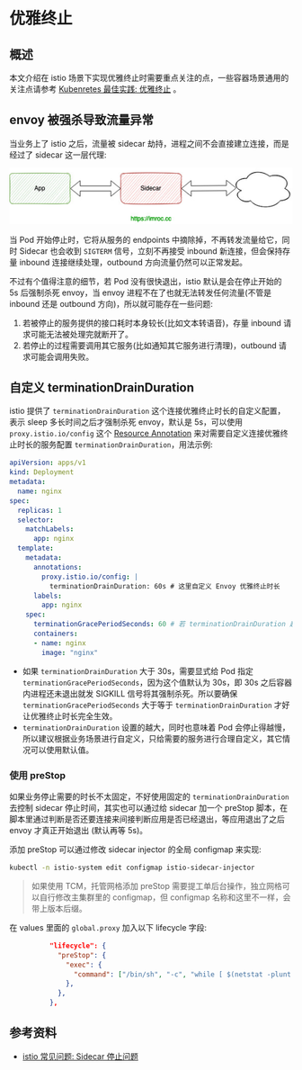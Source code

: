 # 优雅终止

## 概述

本文介绍在 istio 场景下实现优雅终止时需要重点关注的点，一些容器场景通用的关注点请参考 [Kubenretes 最佳实践: 优雅终止](https://imroc.cc/kubernetes/best-practices/graceful-shutdown/index.html) 。

## envoy 被强杀导致流量异常

当业务上了 istio 之后，流量被 sidecar 劫持，进程之间不会直接建立连接，而是经过了 sidecar 这一层代理:

![](graceful-shutdown-1.jpg)

当 Pod 开始停止时，它将从服务的 endpoints 中摘除掉，不再转发流量给它，同时 Sidecar 也会收到 `SIGTERM` 信号，立刻不再接受 inbound 新连接，但会保持存量 inbound 连接继续处理，outbound 方向流量仍然可以正常发起。

不过有个值得注意的细节，若 Pod 没有很快退出，istio 默认是会在停止开始的 5s 后强制杀死 envoy，当 envoy 进程不在了也就无法转发任何流量(不管是 inbound 还是 outbound 方向)，所以就可能存在一些问题:

1. 若被停止的服务提供的接口耗时本身较长(比如文本转语音)，存量 inbound 请求可能无法被处理完就断开了。
2. 若停止的过程需要调用其它服务(比如通知其它服务进行清理)，outbound 请求可能会调用失败。

## 自定义 terminationDrainDuration

istio 提供了 `terminationDrainDuration` 这个连接优雅终止时长的自定义配置，表示 sleep 多长时间之后才强制杀死 envoy，默认是 5s，可以使用 `proxy.istio.io/config` 这个 [Resource Annotation](https://istio.io/latest/docs/reference/config/annotations/) 来对需要自定义连接优雅终止时长的服务配置 `terminationDrainDuration`，用法示例:

```yaml
apiVersion: apps/v1
kind: Deployment
metadata:
  name: nginx
spec:
  replicas: 1
  selector:
    matchLabels:
      app: nginx
  template:
    metadata:
      annotations:
        proxy.istio.io/config: |
          terminationDrainDuration: 60s # 这里自定义 Envoy 优雅终止时长
      labels:
        app: nginx
    spec:
      terminationGracePeriodSeconds: 60 # 若 terminationDrainDuration 超时 30s 则显式指定 terminationGracePeriodSeconds
      containers:
      - name: nginx
        image: "nginx"
```

* 如果 `terminationDrainDuration` 大于 30s，需要显式给 Pod 指定 `terminationGracePeriodSeconds`，因为这个值默认为 30s，即 30s 之后容器内进程还未退出就发 SIGKILL 信号将其强制杀死。所以要确保 `terminationGracePeriodSeconds` 大于等于 `terminationDrainDuration` 才好让优雅终止时长完全生效。
* `terminationDrainDuration` 设置的越大，同时也意味着 Pod 会停止得越慢，所以建议根据业务场景进行自定义，只给需要的服务进行合理自定义，其它情况可以使用默认值。

### 使用 preStop

如果业务停止需要的时长不太固定，不好使用固定的 `terminationDrainDuration` 去控制 sidecar 停止时间，其实也可以通过给 sidecar 加一个 preStop 脚本，在脚本里通过判断是否还要连接来间接判断应用是否已经退出，等应用退出了之后 envoy 才真正开始退出 (默认再等 5s)。

添加 preStop 可以通过修改 sidecar injector 的全局 configmap 来实现:

```bash
kubectl -n istio-system edit configmap istio-sidecar-injector
```

> 如果使用 TCM，托管网格添加 preStop 需要提工单后台操作，独立网格可以自行修改主集群里的 configmap，但 configmap 名称和这里不一样，会带上版本后缀。

在 values 里面的 `global.proxy` 加入以下 lifecycle 字段:

```json
          "lifecycle": {
            "preStop": {
              "exec": {
                "command": ["/bin/sh", "-c", "while [ $(netstat -plunt | grep tcp | grep -v envoy | wc -l | xargs) -ne 0 ]; do sleep 1; done"]
              },
            },
          },
```

## 参考资料

* [istio 常见问题: Sidecar 停止问题](https://imroc.cc/istio/faq/sidecar-shutdown/)